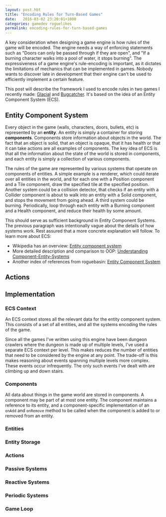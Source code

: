 ```yaml
---
layout: post.hbt
title: "Encoding Rules for Turn-Based Games"
date:   2016-03-02 23:20:01+1000
categories: gamedev roguelikes
permalink: encoding-rules-for-turn-based-games
---
```


A key consideration when designing a game engine is how rules of the game will
be encoded. The engine needs a way of enforcing statements such as "Doors can
only be passed through if they are open", and "If a burning character walks into
a pool of water, it stops burning". The expressiveness of a game engine's
rule-encoding is important, as it dictates the limitations of mechanics that can
be implemented in games. Nobody wants to discover late in development that their
engine can't be used to efficiently implement a certain feature.

This post will describe the framework I used to encode rules in two games I
recently made: [Glacial](/glacial) and [Bugcatcher](/bugcatcher). It's based on
the idea of an Entity Component System (ECS).

## Entity Component System
Every object in the game (walls,
characters, doors, bullets, etc) is represented by an **entity**. An
entity is simply a container for storing **components**. Components store
information about objects in the world. The fact that an object is solid, that
an object is opaque, that it has health or that it can take actions are all
examples of components. The key idea of ECS is that all the information about
the state of the world is stored in components, and each entity is simply a
collection of various components.

The rules of the game are represented by various systems that operate on
components of entities. A simple example is a renderer, which could iterate over
all entities in the world, and for each one with a Position component and a Tile
component, draw the specified tile at the specified position. Another system
could be a collision detector, that checks if an entity with a Collider
component is about to walk into an entity with a Solid component, and stops the
movement from going ahead. A third system could be burning. Periodically, loop
through each entity with a Burning component and a Health component, and reduce
their health by some amount.

This should serve as sufficient background in Entity Component Systems. The
previous paragraph was intentionally vague about the details of how systems
work. Rest assured that a more concrete explanation will follow. To learn more
about ECS:
- Wikipedia has an overview: [Entity component system](https://en.wikipedia.org/wiki/Entity_component_system)
- More detailed description and comparison to OOP:
[Understanding
Component-Entity-Systems](http://www.gamedev.net/page/resources/_/technical/game-programming/understanding-component-entity-systems-r3013)
- Another index of references from roguebasin:
[Entity Component System](http://www.roguebasin.com/index.php?title=Entity_Component_System)

## Actions

## Implementation
### ECS Context
An ECS context stores all the relevant data for the entity component system.
This consists of a set of all entities, and all the systems encoding the rules
of the game.

Since all the games I've written using this engine have been dungeon crawlers where the dungeon is
made up of multiple levels, I've used a separate ECS context per level. This
makes reduces the number of entities that need to be considered by the engine at
any point. The trade-off is this makes reasoning about events spanning multiple
levels more complex. These events occur infrequently. The only such events I've
dealt with are climbing up and down stairs.

### Components
All data about things in the game world are stored in components. A component
may be part of at most one entity. The component maintains a reference to its
entity, and a component-specific implementation of an `onAdd` and `onRemove` method to
be called when the component is added to or removed from an entity.

### Entities
### Entity Storage
### Actions
### Passive Systems
### Reactive Systems
### Periodic Systems
### Game Loop
